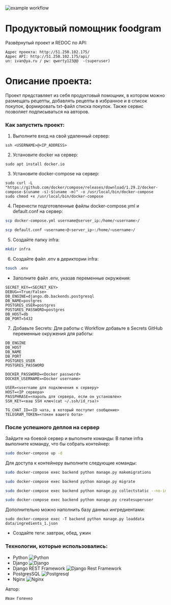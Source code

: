 ![example workflow](https://github.com/IvanGolenko/foodgram-project-react/actions/workflows/foodgram_workflow.yml/badge.svg)

# Продуктовый помощник foodgram
Развёрнутый проект и REDOC по API:
```
Адрес проекта: http://51.250.102.175/
Адрес API: http://51.250.102.175/api/
un: ivan@ya.ru / pw: qwerty123@@  -(superuser)
```

# Описание проекта:
Проект представляет из себя продуктовый помощник, в котором можно размещать рецепты, добавлять рецепты в избранное и в список покупок, формировать txt-файл списка покупок. Также сервис позволяет подписываться на авторов.

### Как запустить проект:
1. Выполните вход на свой удаленный сервер:
```
ssh <USERNAME>@<IP_ADDRESS>
```
2. Установите docker на сервер:
```
sudo apt install docker.io
```
3. Установите docker-compose на сервер:
```
sudo curl -L "https://github.com/docker/compose/releases/download/1.29.2/docker-compose-$(uname -s)-$(uname -m)" -o /usr/local/bin/docker-compose
sudo chmod +x /usr/local/bin/docker-compose
```
4. Перенести подготовленные файлы docker-compose.yml и default.conf на сервер:
```bash
scp docker-compose.yml username@server_ip:/home/<username>/
```
```bash
scp default.conf <username>@<server_ip>:/home/<username>/
```
5. Создайте папку infra:
```bash
mkdir infra
```
6. Создайте файл .env в дериктории infra:
```bash
touch .env
```
- Заполните файл .env, указав переменные окружения:
```
SECRET_KEY=<SECRET_KEY>
DEBUG=<True/False>
DB_ENGINE=django.db.backends.postgresql
DB_NAME=postgres
POSTGRES_USER=postgres
POSTGRES_PASSWORD=postgres
DB_HOST=db
DB_PORT=5432
```
7. Добавьте Secrets:
Для работы с Workflow добавьте в Secrets GitHub переменные окружения для работы:
```
DB_ENGINE
DB_HOST
DB_NAME
DB_PORT
POSTGRES_USER
POSTGRES_PASSWORD

DOCKER_PASSWORD=<Docker password>
DOCKER_USERNAME=<Docker username>

USER=<username для подключения к серверу>
HOST=<IP сервера>
PASSPHRASE=<пароль для сервера, если он установлен>
SSH_KEY=<ваш SSH ключ(cat ~/.ssh/id_rsa)>

TG_CHAT_ID=<ID чата, в который поступит сообщение>
TELEGRAM_TOKEN=<токен вашего бота>
```

### После успешного деплоя на сервер
Зайдите на боевой сервер и выполните команды:
В папке infra выполните команду, что бы собрать контейнер:
```bash
sudo docker-compose up -d
```
Для доступа к контейнеру выполните следующие команды:
```bash
sudo docker-compose exec backend python manage.py makemigrations
```
```bash
sudo docker-compose exec backend python manage.py migrate
```
```bash
sudo docker-compose exec backend python manage.py collectstatic --no-input
```
```bash
sudo docker-compose exec backend python manage.py createsuperuser
```
Дополнительно можно наполнить базу данных ингредиентами:
```
sudo docker-compose exec -T backend python manage.py loaddata data/ingredients_1.json
```
- Создайте теги: завтрак, обед, ужин

### Технологии, которые использовались:
- Python ![Python](https://img.shields.io/badge/-Python-black?style=flat-square&logo=Python)
- Django ![Django](https://img.shields.io/badge/-Django-0aad48?style=flat-square&logo=Django)
- Django REST Framework ![Django Rest Framework](https://img.shields.io/badge/DRF-red?style=flat-square&logo=Django)
- PostgresSQL ![Postgresql](https://img.shields.io/badge/-Postgresql-%232c3e50?style=flat-square&logo=Postgresql)
- Nginx ![Nginx](https://img.shields.io/badge/nginx-%23009639.svg?style=flat-square&logo=nginx&logoColor=white)

Автор:
```
Иван Голенко
```